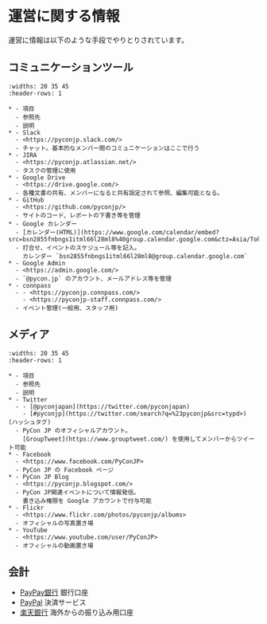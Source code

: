 # 運営に関する情報

運営に情報は以下のような手段でやりとりされています。

## コミュニケーションツール

```{list-table}
:widths: 20 35 45
:header-rows: 1

* - 項目
  - 参照先
  - 説明
* - Slack
  - <https://pyconjp.slack.com/>
  - チャット。基本的なメンバー間のコミュニケーションはここで行う
* - JIRA
  - <https://pyconjp.atlassian.net/>
  - タスクの管理に使用
* - Google Drive
  - <https://drive.google.com/>
  - 各種文書の共有、メンバーになると共有設定されて参照、編集可能となる。
* - GitHub
  - <https://github.com/pyconjp/>
  - サイトのコード、レポートの下書き等を管理
* - Google カレンダー
  - [カレンダー(HTML)](https://www.google.com/calendar/embed?src=bsn2855fnbngs1itml66l28ml8%40group.calendar.google.com&ctz=Asia/Tokyo)
  - 打合せ、イベントのスケジュール等を記入。
    カレンダー `bsn2855fnbngs1itml66l28ml8@group.calendar.google.com`
* - Google Admin
  - <https://admin.google.com/>
  - `@pycon.jp` のアカウント、メールアドレス等を管理
* - connpass
  - - <https://pyconjp.connpass.com/>
    - <https://pyconjp-staff.connpass.com/>
  - イベント管理(一般用、スタッフ用)
```

## メディア

```{list-table}
:widths: 20 35 45
:header-rows: 1

* - 項目
  - 参照先
  - 説明
* - Twitter
  - - [@pyconjapan](https://twitter.com/pyconjapan)
    - [#pyconjp](https://twitter.com/search?q=%23pyconjp&src=typd>) (ハッシュタグ)
  - PyCon JP のオフィシャルアカウント。
    [GroupTweet](https://www.grouptweet.com/) を使用してメンバーからツイート可能
* - Facebook
  - <https://www.facebook.com/PyConJP>
  - PyCon JP の Facebook ページ
* - PyCon JP Blog
  - <https://pyconjp.blogspot.com/>
  - PyCon JP関連イベントについて情報発信。
    書き込み権限を Google アカウントで付与可能
* - Flickr
  - <https://www.flickr.com/photos/pyconjp/albums>
  - オフィシャルの写真置き場
* - YouTube
  - <https://www.youtube.com/user/PyConJP>
  - オフィシャルの動画置き場
```

## 会計

- [PayPay銀行](https://www.paypay-bank.co.jp/) 銀行口座
- [PayPal](https://www.paypal.com/) 決済サービス
- [楽天銀行](https://www.rakuten-bank.co.jp/) 海外からの振り込み用口座
